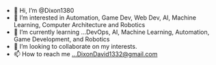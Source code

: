 - 👋 Hi, I’m @Dixon1380
- 👀 I’m interested in Automation, Game Dev, Web Dev, AI, Machine Learning, Computer Architecture and Robotics
- 🌱 I’m currently learning ...DevOps, AI, Machine Learning, Automation, Game Development, and Robotics
- 💞️ I’m looking to collaborate on my interests.
- 📫 How to reach me ...DixonDavid1332@gmail.com

<!---
Dixon1380/Dixon1380 is a ✨ special ✨ repository because its `README.md` (this file) appears on your GitHub profile.
You can click the Preview link to take a look at your changes.
--->
